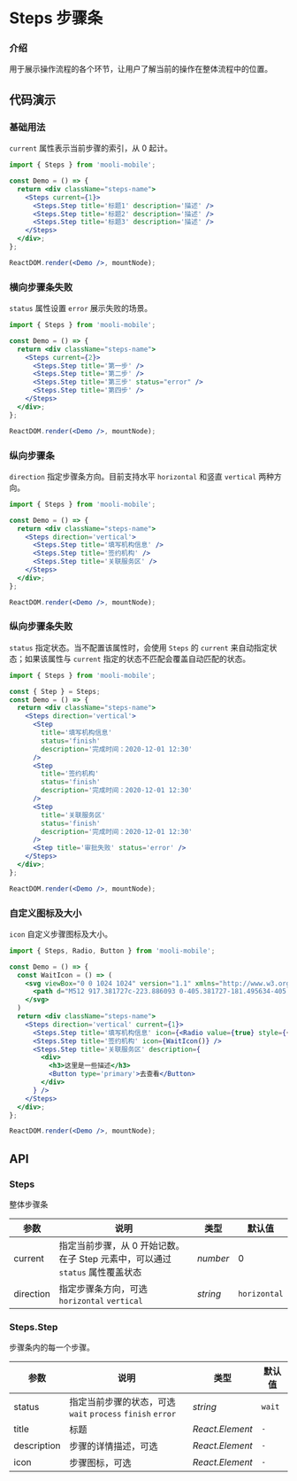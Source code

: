 # Steps 步骤条

### 介绍

用于展示操作流程的各个环节，让用户了解当前的操作在整体流程中的位置。

## 代码演示

### 基础用法

`current` 属性表示当前步骤的索引，从 0 起计。

```jsx
import { Steps } from 'mooli-mobile';

const Demo = () => {
  return <div className="steps-name">
    <Steps current={1}>
      <Steps.Step title='标题1' description='描述' />
      <Steps.Step title='标题2' description='描述' />
      <Steps.Step title='标题3' description='描述' />
    </Steps>
  </div>;
};

ReactDOM.render(<Demo />, mountNode);
```

### 横向步骤条失败

`status` 属性设置 `error` 展示失败的场景。

```jsx
import { Steps } from 'mooli-mobile';

const Demo = () => {
  return <div className="steps-name">
    <Steps current={2}>
      <Steps.Step title='第一步' />
      <Steps.Step title='第二步' />
      <Steps.Step title='第三步' status="error" />
      <Steps.Step title='第四步' />
    </Steps>
  </div>;
};

ReactDOM.render(<Demo />, mountNode);
```

### 纵向步骤条

`direction` 指定步骤条方向。目前支持水平 `horizontal` 和竖直 `vertical` 两种方向。

```jsx
import { Steps } from 'mooli-mobile';

const Demo = () => {
  return <div className="steps-name">
    <Steps direction='vertical'>
      <Steps.Step title='填写机构信息' />
      <Steps.Step title='签约机构' />
      <Steps.Step title='关联服务区' />
    </Steps>
  </div>;
};

ReactDOM.render(<Demo />, mountNode);
```

### 纵向步骤条失败

`status` 指定状态。当不配置该属性时，会使用 `Steps` 的 `current` 来自动指定状态；如果该属性与 `current` 指定的状态不匹配会覆盖自动匹配的状态。

```jsx
import { Steps } from 'mooli-mobile';

const { Step } = Steps;
const Demo = () => {
  return <div className="steps-name">
    <Steps direction='vertical'>
      <Step
        title='填写机构信息'
        status='finish'
        description='完成时间：2020-12-01 12:30'
      />
      <Step
        title='签约机构'
        status='finish'
        description='完成时间：2020-12-01 12:30'
      />
      <Step
        title='关联服务区'
        status='finish'
        description='完成时间：2020-12-01 12:30'
      />
      <Step title='审批失败' status='error' />
    </Steps>
  </div>;
};

ReactDOM.render(<Demo />, mountNode);
```

### 自定义图标及大小

`icon` 自定义步骤图标及大小。

```jsx
import { Steps, Radio, Button } from 'mooli-mobile';

const Demo = () => {
  const WaitIcon = () => (
    <svg viewBox="0 0 1024 1024" version="1.1" xmlns="http://www.w3.org/2000/svg" width="26" height="26">
      <path d="M512 917.381727c-223.886093 0-405.381727-181.495634-405.381727-405.381727S288.113907 106.618273 512 106.618273s405.381727 181.495634 405.381727 405.381727S735.886093 917.381727 512 917.381727zM528.21531 498.606968l0-278.482549-32.43062 0 0 291.834648-0.040932 0.040932 206.386534 206.386534 22.932292-22.932292L528.21531 498.606968z" fill="#1677ff"></path>
    </svg>
  )
  return <div className="steps-name">
    <Steps direction='vertical' current={1}>
      <Steps.Step title='填写机构信息' icon={<Radio value={true} style={{ width: 20 }} />} />
      <Steps.Step title='签约机构' icon={WaitIcon()} />
      <Steps.Step title='关联服务区' description={
        <div>
          <h3>这里是一些描述</h3>
          <Button type='primary'>去查看</Button>
        </div>
      } />
    </Steps>
  </div>;
};

ReactDOM.render(<Demo />, mountNode);
```

## API

### Steps

整体步骤条

| 参数 | 说明 | 类型 | 默认值 |
| --- | --- | --- | --- |
| current | 指定当前步骤，从 0 开始记数。在子 Step 元素中，可以通过 `status` 属性覆盖状态 | _number_ | 0 |
| direction | 指定步骤条方向，可选 `horizontal` `vertical` | _string_ | `horizontal` |

### Steps.Step

步骤条内的每一个步骤。

| 参数 | 说明 | 类型 | 默认值 |
| --- | --- | --- | --- |
| status | 指定当前步骤的状态，可选 `wait` `process` `finish` `error` | _string_ | `wait` |
| title | 标题 | _React.Element_ | `-` |
| description | 步骤的详情描述，可选 | _React.Element_ | `-` |
| icon | 步骤图标，可选 | _React.Element_ | `-` |
